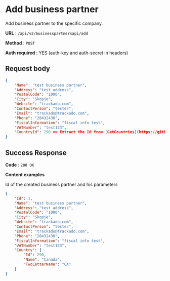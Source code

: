 # Add business partner

Add business partner to the specific company.

**URL** : `/api/v2/businesspartnersapi/add`

**Method** : `POST`

**Auth required** : YES (auth-key and auth-secret in headers)

## Request body

```json
{
    "Name": "test business partner",
    "Address": "test address",
    "PostalCode": "1000",
    "City": "Skopje",
    "Website": "trackado.com",
    "ContactPerson": "tester",
    "Email": "trackado@trackado.com",
    "Phone": "20432430",
    "FiscalInformation": "fiscal info test",
    "VATNumber": "test123",
    "CountryId": 290 => Extract the Id from [GetCountries](https://github.com/jovanhorvat/trackado-open-api/blob/master/general/get-countries.md)
}
```


## Success Response

**Code** : `200 OK`

**Content examples**

Id of the created business partner and his parameters

```json
{
    "Id": 1,
    "Name": "test business partner",
    "Address": "test address",
    "PostalCode": "1000",
    "City": "Skopje",
    "Website": "trackado.com",
    "ContactPerson": "tester",
    "Email": "trackado@trackado.com",
    "Phone": "20432430",
    "FiscalInformation": "fiscal info test",
    "VATNumber": "test123",
    "Country": {
        "Id": 290,
        "Name": "Canada",
        "TwoLetterName": "CA"
    }
}
```
